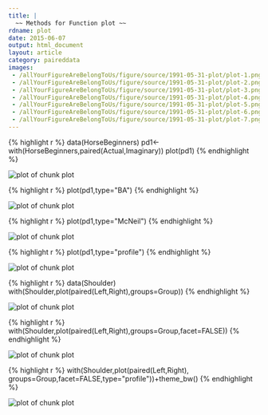 ```yaml
---
title: |
  ~~ Methods for Function plot ~~ 
rdname: plot
date: 2015-06-07
output: html_document
layout: article
category: paireddata
images:
 - /allYourFigureAreBelongToUs/figure/source/1991-05-31-plot/plot-1.png
 - /allYourFigureAreBelongToUs/figure/source/1991-05-31-plot/plot-2.png
 - /allYourFigureAreBelongToUs/figure/source/1991-05-31-plot/plot-3.png
 - /allYourFigureAreBelongToUs/figure/source/1991-05-31-plot/plot-4.png
 - /allYourFigureAreBelongToUs/figure/source/1991-05-31-plot/plot-5.png
 - /allYourFigureAreBelongToUs/figure/source/1991-05-31-plot/plot-6.png
 - /allYourFigureAreBelongToUs/figure/source/1991-05-31-plot/plot-7.png
---
```





{% highlight r %}
data(HorseBeginners)
pd1<-with(HorseBeginners,paired(Actual,Imaginary))
plot(pd1)
{% endhighlight %}

![plot of chunk plot](/allYourFigureAreBelongToUs/figure/source/1991-05-31-plot/plot-1.png) 

{% highlight r %}
plot(pd1,type="BA")
{% endhighlight %}

![plot of chunk plot](/allYourFigureAreBelongToUs/figure/source/1991-05-31-plot/plot-2.png) 

{% highlight r %}
plot(pd1,type="McNeil")
{% endhighlight %}

![plot of chunk plot](/allYourFigureAreBelongToUs/figure/source/1991-05-31-plot/plot-3.png) 

{% highlight r %}
plot(pd1,type="profile")
{% endhighlight %}

![plot of chunk plot](/allYourFigureAreBelongToUs/figure/source/1991-05-31-plot/plot-4.png) 

{% highlight r %}
data(Shoulder)
with(Shoulder,plot(paired(Left,Right),groups=Group))
{% endhighlight %}

![plot of chunk plot](/allYourFigureAreBelongToUs/figure/source/1991-05-31-plot/plot-5.png) 

{% highlight r %}
with(Shoulder,plot(paired(Left,Right),groups=Group,facet=FALSE))
{% endhighlight %}

![plot of chunk plot](/allYourFigureAreBelongToUs/figure/source/1991-05-31-plot/plot-6.png) 

{% highlight r %}
with(Shoulder,plot(paired(Left,Right),
groups=Group,facet=FALSE,type="profile"))+theme_bw()
{% endhighlight %}

![plot of chunk plot](/allYourFigureAreBelongToUs/figure/source/1991-05-31-plot/plot-7.png) 
